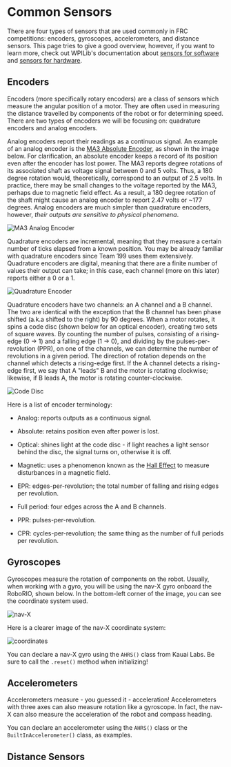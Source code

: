 # Common Sensors

There are four types of sensors that are used commonly in FRC competitions: encoders, gyroscopes, accelerometers, and distance sensors. This page tries to give a good overview, however, if you want to learn more, check out WPILib's documentation about [sensors for software](https://docs.wpilib.org/en/latest/docs/software/sensors/index.html) and [sensors for hardware](https://docs.wpilib.org/en/latest/docs/hardware/sensors/index.html).

## Encoders
Encoders (more specifically rotary encoders) are a class of sensors which measure the angular position of a motor. They are often used in measuring the distance travelled by components of the robot or for determining speed. There are two types of encoders we will be focusing on: quadrature encoders and analog encoders.

Analog encoders report their readings as a continuous signal. An example of an analog encoder is the [ 
MA3 Absolute Encoder](https://www.andymark.com/products/ma3-absolute-encoder-with-cable), as shown in the image below. For clarification, an absolute encoder keeps a record of its position even after the encoder has lost power. The MA3 reports degree rotations of its associated shaft as voltage signal between 0 and 5 volts. Thus, a 180 degree rotation would, theoretically, correspond to an output of 2.5 volts. In practice, there may be small changes to the voltage reported by the MA3, perhaps due to magnetic field effect. As a result, a 180 degree rotation of the shaft might cause an analog encoder to report 2.47 volts or ~177 degrees. Analog encoders are much simpler than quadrature encoders, however, *their outputs are sensitive to physical phenomena*.

![MA3 Analog Encoder](https://www.usdigital.com/assets/images/galleries2/ma3_webproduct_01.jpg)

Quadrature encoders are incremental, meaning that they measure a certain number of ticks elapsed from a known position. You may be already familiar with quadrature encoders since Team 199 uses them extensively. Quadrature encoders are digital, meaning that there are a finite number of values their output can take; in this case, each channel (more on this later) reports either a 0 or a 1.

![Quadrature Encoder](https://docs.wpilib.org/en/stable/_images/encoding-direction1.png)

Quadrature encoders have two channels: an A channel and a B channel. The two are identical with the exception that the B channel has been phase shifted (a.k.a shifted to the right) by 90 degrees. When a motor rotates, it spins a code disc (shown below for an optical encoder), creating two sets of square waves. By counting the number of pulses, consisting of a rising-edge (0 -> 1) and a falling edge (1 -> 0), and dividing by the pulses-per-revolution (PPR), on one of the channels, we can determine the number of revolutions in a given period. The direction of rotation depends on the channel which detects a rising-edge first. If the A channel detects a rising-edge first, we say that A "leads" B and the motor is rotating clockwise; likewise, if B leads A, the motor is rotating counter-clockwise.

![Code Disc](https://upload.wikimedia.org/wikipedia/commons/thumb/1/1e/Incremental_directional_encoder.gif/220px-Incremental_directional_encoder.gif)

Here is a list of encoder terminology:

- Analog: reports outputs as a continuous signal.

- Absolute: retains position even after power is lost.

- Optical: shines light at the code disc - if light reaches a light sensor behind the disc, the signal turns on, otherwise it is off.

- Magnetic: uses a phenomenon known as the [Hall Effect](https://en.wikipedia.org/wiki/Hall_effect_sensor) to measure disturbances in a magnetic field.

- EPR: edges-per-revolution; the total number of falling and rising edges per revolution.

- Full period: four edges across the A and B channels.

- PPR: pulses-per-revolution.

- CPR: cycles-per-revolution; the same thing as the number of full periods per revolution.

## Gyroscopes
Gyroscopes measure the rotation of components on the robot. Usually, when working with a gyro, you will be using the nav-X gyro onboard the RoboRIO, shown below. In the bottom-left corner of the image, you can see the coordinate system used.

![nav-X](https://andymark-weblinc.netdna-ssl.com/product_images/navx-mxp-robotics-navigation-sensor/5bd3589f61a10d293f9646ad/zoom.jpg?c=1540577439)

Here is a clearer image of the nav-X coordinate system:

![coordinates](https://i1.wp.com/pdocs.kauailabs.com/navx-mxp/wp-content/uploads/2015/06/TriAxis.png?resize=300%2C256&ssl=1)

You can declare a nav-X gyro using the `AHRS()` class from Kauai Labs. Be sure to call the `.reset()` method when initializing!

## Accelerometers
Accelerometers measure - you guessed it - acceleration! Accelerometers with three axes can also measure rotation like a gyroscope. In fact, the nav-X can also measure the acceleration of the robot and compass heading.

You can declare an accelerometer using the `AHRS()` class or the `BuiltInAccelerometer()` class, as examples.

## Distance Sensors
